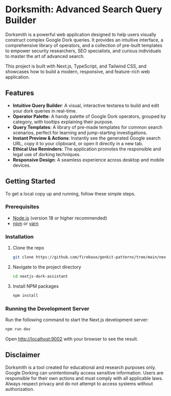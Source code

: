 # Dorksmith: Advanced Search Query Builder

Dorksmith is a powerful web application designed to help users visually construct complex Google Dork queries. It provides an intuitive interface, a comprehensive library of operators, and a collection of pre-built templates to empower security researchers, SEO specialists, and curious individuals to master the art of advanced search.

This project is built with Next.js, TypeScript, and Tailwind CSS, and showcases how to build a modern, responsive, and feature-rich web application.

## Features

- **Intuitive Query Builder**: A visual, interactive textarea to build and edit your dork queries in real-time.
- **Operator Palette**: A handy palette of Google Dork operators, grouped by category, with tooltips explaining their purpose.
- **Query Templates**: A library of pre-made templates for common search scenarios, perfect for learning and jump-starting investigations.
- **Instant Preview & Actions**: Instantly see the generated Google search URL, copy it to your clipboard, or open it directly in a new tab.
- **Ethical Use Reminders**: The application promotes the responsible and legal use of dorking techniques.
- **Responsive Design**: A seamless experience across desktop and mobile devices.

## Getting Started

To get a local copy up and running, follow these simple steps.

### Prerequisites

- [Node.js](https://nodejs.org/) (version 18 or higher recommended)
- [npm](https://www.npmjs.com/) or [yarn](https://yarnpkg.com/)

### Installation

1. Clone the repo
   ```sh
   git clone https://github.com/firebase/genkit-patterns/tree/main/nextjs-dork-assistant
   ```
2. Navigate to the project directory
   ```sh
   cd nextjs-dork-assistant
   ```
3. Install NPM packages
   ```sh
   npm install
   ```

### Running the Development Server

Run the following command to start the Next.js development server:

```bash
npm run dev
```

Open [http://localhost:9002](http://localhost:9002) with your browser to see the result.

## Disclaimer

Dorksmith is a tool created for educational and research purposes only. Google Dorking can unintentionally access sensitive information. Users are responsible for their own actions and must comply with all applicable laws. Always respect privacy and do not attempt to access systems without authorization.

